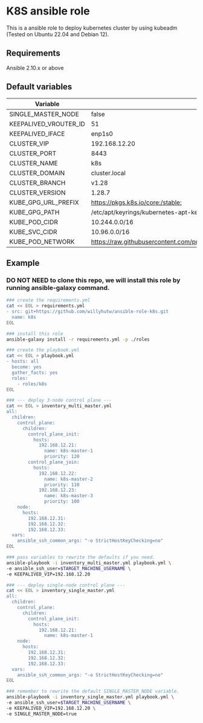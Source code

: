 # K8S ansible role

This is a ansible role to deploy kubernetes cluster by using kubeadm (Tested on Ubuntu 22.04 and Debian 12).

## Requirements

Ansible 2.10.x or above

## Default variables

| Variable              | Value                                                                                  |
| --------------------- | -------------------------------------------------------------------------------------- |
| SINGLE_MASTER_NODE    | false                                                                                  |
| KEEPALIVED_VROUTER_ID | 51                                                                                     |
| KEEPALIVED_IFACE      | enp1s0                                                                                 |
| CLUSTER_VIP           | 192.168.12.20                                                                          |
| CLUSTER_PORT          | 8443                                                                                   |
| CLUSTER_NAME          | k8s                                                                                    |
| CLUSTER_DOMAIN        | cluster.local                                                                          |
| CLUSTER_BRANCH        | v1.28                                                                                  |
| CLUSTER_VERSION       | 1.28.7                                                                                 |
| KUBE_GPG_URL_PREFIX   | <https://pkgs.k8s.io/core:/stable:>                                                    |
| KUBE_GPG_PATH         | /etc/apt/keyrings/kubernetes-apt-keyring.gpg                                           |
| KUBE_POD_CIDR         | 10.244.0.0/16                                                                          |
| KUBE_SVC_CIDR         | 10.96.0.0/16                                                                           |
| KUBE_POD_NETWORK      | <https://raw.githubusercontent.com/projectcalico/calico/v3.27.2/manifests/calico.yaml> |

## Example

### DO NOT NEED to clone this repo, we will install this role by running ansible-galaxy command.

```bash
### create the requirements.yml
cat << EOL > requirements.yml
- src: git+https://github.com/willyhutw/ansible-role-k8s.git
  name: k8s
EOL

### install this role
ansible-galaxy install -r requirements.yml -p ./roles

### create the playbook.yml
cat << EOL > playbook.yml
- hosts: all
  become: yes
  gather_facts: yes
  roles:
    - roles/k8s
EOL

### --- deploy 3-node control plane ---
cat << EOL > inventory_multi_master.yml
all:
  children:
    control_plane:
      children:
        control_plane_init:
          hosts:
            192.168.12.21:
              name: k8s-master-1
              priority: 120
        control_plane_join:
          hosts:
            192.168.12.22:
              name: k8s-master-2
              priority: 110
            192.168.12.23:
              name: k8s-master-3
              priority: 100
    node:
      hosts:
        192.168.12.31:
        192.168.12.32:
        192.168.12.33:
  vars:
    ansible_ssh_common_args: "-o StrictHostKeyChecking=no"
EOL

### pass variables to rewrite the defaults if you need.
ansible-playbook -i inventory_multi_master.yml playbook.yml \
-e ansible_ssh_user=$TARGET_MACHINE_USERNAME \
-e KEEPALIVED_VIP=192.168.12.20

### --- deploy single-node control plane ---
cat << EOL > inventory_single_master.yml
all:
  children:
    control_plane:
      children:
        control_plane_init:
          hosts:
            192.168.12.21:
              name: k8s-master-1
    node:
      hosts:
        192.168.12.31:
        192.168.12.32:
        192.168.12.33:
  vars:
    ansible_ssh_common_args: "-o StrictHostKeyChecking=no"
EOL

### remember to rewrite the default SINGLE_MASTER_NODE variable.
ansible-playbook -i inventory_single_master.yml playbook.yml \
-e ansible_ssh_user=$TARGET_MACHINE_USERNAME \
-e KEEPALIVED_VIP=192.168.12.20 \
-e SINGLE_MASTER_NODE=true
```
